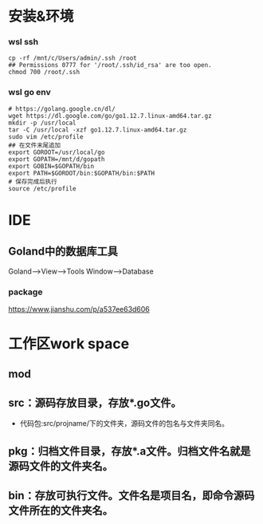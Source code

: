 # 安装&环境
### wsl ssh
```shell
cp -rf /mnt/c/Users/admin/.ssh /root
## Permissions 0777 for '/root/.ssh/id_rsa' are too open.
chmod 700 /root/.ssh
```
### wsl go env
```shell
# https://golang.google.cn/dl/
wget https://dl.google.com/go/go1.12.7.linux-amd64.tar.gz
mkdir -p /usr/local
tar -C /usr/local -xzf go1.12.7.linux-amd64.tar.gz
sudo vim /etc/profile
## 在文件末尾追加
export GOROOT=/usr/local/go
export GOPATH=/mnt/d/gopath
export GOBIN=$GOPATH/bin
export PATH=$GOROOT/bin:$GOPATH/bin:$PATH
# 保存完成后执行
source /etc/profile
```
# IDE
## Goland中的数据库工具
Goland-->View-->Tools Window-->Database

### package
https://www.jianshu.com/p/a537ee63d606

# 工作区work space
## mod

## src：源码存放目录，存放*.go文件。
- 代码包:src/projname/下的文件夹，源码文件的包名与文件夹同名。
## pkg：归档文件目录，存放*.a文件。归档文件名就是源码文件的文件夹名。
## bin：存放可执行文件。文件名是项目名，即命令源码文件所在的文件夹名。
 
